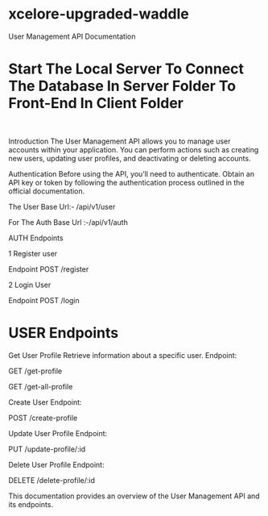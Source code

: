 # xcelore-upgraded-waddle

User Management API Documentation

<h1>Start The Local Server To Connect The Database In Server Folder To Front-End In Client Folder  </h1>

<br/>

Introduction The User Management API allows you to manage user accounts within your application. You can perform actions such as creating new users, updating user profiles, and deactivating or deleting accounts.

Authentication Before using the API, you’ll need to authenticate. Obtain an API key or token by following the authentication process outlined in the official documentation.

The User Base Url:- /api/v1/user
<br/>

For The Auth Base Url :-/api/v1/auth

AUTH Endpoints
<br/>

1 Register user

Endpoint POST /register

2 Login User

Endpoint POST /login

<h1> USER Endpoints </h1>

Get User Profile Retrieve information about a specific user.
Endpoint:

GET /get-profile

GET /get-all-profile

Create User
Endpoint:

POST /create-profile

Update User Profile
Endpoint:

PUT /update-profile/:id

Delete User Profile
Endpoint:

DELETE /delete-profile/:id

This documentation provides an overview of the User Management API and its endpoints.
